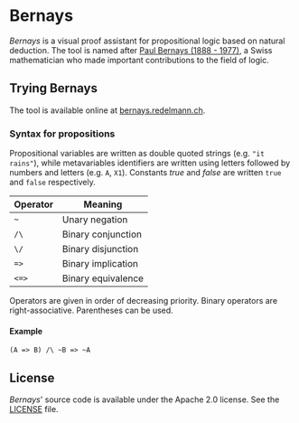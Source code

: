 # Bernays

*Bernays* is a visual proof assistant for propositional logic based on natural deduction. The tool is named after [Paul Bernays (1888 - 1977)](https://en.wikipedia.org/wiki/Paul_Bernays), a Swiss mathematician who made important contributions to the field of logic.

## Trying Bernays

The tool is available online at [bernays.redelmann.ch](https://bernays.redelmann.ch/).

### Syntax for propositions

Propositional variables are written as double quoted strings (e.g. `"it rains"`), while metavariables identifiers are written using letters followed by numbers and letters (e.g. `A`, `X1`). Constants *true* and *false* are written `true` and `false` respectively.

| Operator | Meaning            |
| -------- | ------------------ |
| `~`      | Unary negation     |
| `/\`     | Binary conjunction |
| `\/`     | Binary disjunction |
| `=>`     | Binary implication |
| `<=>`    | Binary equivalence |

Operators are given in order of decreasing priority.
Binary operators are right-associative. Parentheses can be used.

#### Example

`(A => B) /\ ~B => ~A`

## License

*Bernays*' source code is available under the Apache 2.0 license. See the [LICENSE](LICENSE) file.
